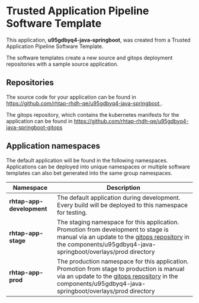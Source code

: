 # Trusted Application Pipeline Software Template

This application, **u95gdbyq4-java-springboot**, was created from a Trusted Application Pipeline Software Template.

The software templates create a new source and gitops deployment repositories with a sample source application. 

## Repositories

The source code for your application can be found in [https://github.com/rhtap-rhdh-qe/u95gdbyq4-java-springboot ](https://github.com/rhtap-rhdh-qe/u95gdbyq4-java-springboot ).
 
The gitops repository, which contains the kubernetes manifests for the application can be found in 
[https://github.com/rhtap-rhdh-qe/u95gdbyq4-java-springboot-gitops ](https://github.com/rhtap-rhdh-qe/u95gdbyq4-java-springboot-gitops ) 

## Application namespaces 

The default application will be found in the following namespaces. Applications can be deployed into unique namespaces or multiple software templates can also bet generated into the same group namespaces.  

|  Namespace   |  Description   |  
| -------- | -------- |   
| **rhtap-app-development** | The default application during development. Every build will be deployed to this namespace for testing. | 
| **rhtap-app-stage** | The staging namespace for this application. Promotion from development to stage is manual via an update to the [gitops repository](https://github.com/rhtap-rhdh-qe/u95gdbyq4-java-springboot-gitops ) in the components/u95gdbyq4-java-springboot/overlays/prod directory |  
| **rhtap-app-prod** | The production namespace for this application. Promotion from stage to production is manual via an update to the [gitops repository](https://github.com/rhtap-rhdh-qe/u95gdbyq4-java-springboot-gitops ) in the components/u95gdbyq4-java-springboot/overlays/prod directory | 